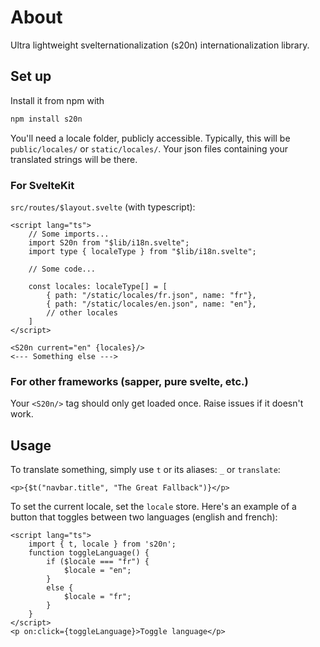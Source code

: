 # About

Ultra lightweight svelternationalization (s20n) internationalization library.

## Set up

Install it from npm with

```bash
npm install s20n

```

You'll need a locale folder, publicly accessible. Typically, this will be `public/locales/` or `static/locales/`. Your json files containing your translated strings will be there.

### For SvelteKit

`src/routes/$layout.svelte` (with typescript):

```svelte
<script lang="ts">
    // Some imports...
    import S20n from "$lib/i18n.svelte";
    import type { localeType } from "$lib/i18n.svelte";

    // Some code...

    const locales: localeType[] = [
        { path: "/static/locales/fr.json", name: "fr"},
        { path: "/static/locales/en.json", name: "en"},
        // other locales
    ]
</script>

<S20n current="en" {locales}/>
<--- Something else --->
```

### For other frameworks (sapper, pure svelte, etc.)

Your `<S20n/>` tag should only get loaded once. Raise issues if it doesn't work.

## Usage

To translate something, simply use `t` or its aliases: `_` or `translate`:

```svelte
<p>{$t("navbar.title", "The Great Fallback")}</p>
```

To set the current locale, set the `locale` store. Here's an example of a button that toggles between two languages (english and french):

```svelte
<script lang="ts">
    import { t, locale } from 's20n';
    function toggleLanguage() {
        if ($locale === "fr") {
            $locale = "en";
        }
        else {
            $locale = "fr";
        }
    }
</script>
<p on:click={toggleLanguage}>Toggle language</p>
```
